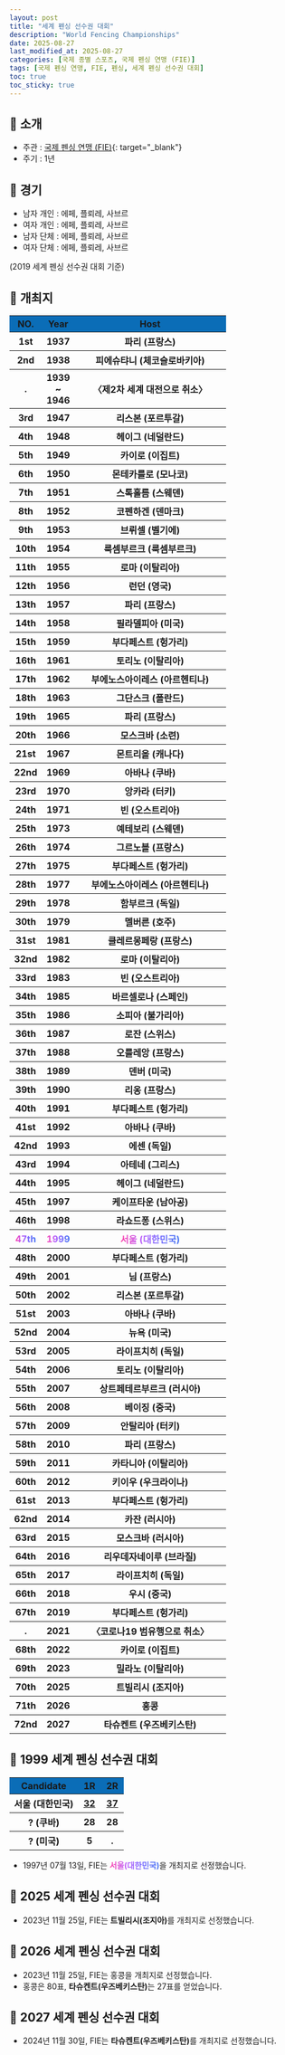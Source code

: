 ```yaml
---
layout: post
title: "세계 펜싱 선수권 대회"
description: "World Fencing Championships"
date: 2025-08-27
last_modified_at: 2025-08-27
categories: [국제 종별 스포츠, 국제 펜싱 연맹 (FIE)]
tags: [국제 펜싱 연맹, FIE, 펜싱, 세계 펜싱 선수권 대회]
toc: true
toc_sticky: true
---
```

## 📜 소개
* 주관 : [국제 펜싱 연맹 (FIE)](https://fie.org/){: target="_blank"}
* 주기 : 1년

## 📜 경기
* 남자 개인 : 에페, 플뢰레, 사브르
* 여자 개인 : 에페, 플뢰레, 사브르
* 남자 단체 : 에페, 플뢰레, 사브르
* 여자 단체 : 에페, 플뢰레, 사브르

(2019 세계 펜싱 선수권 대회 기준)

## 📜 개최지
<html>

<head>
    <meta charset="UTF-8">
</head>

<body>
    <table>
        <tr style="background: #0B6DB7;">
            <th style="width: 15%; font-weight: bold;">NO.</th>
            <th style="width: 15%; font-weight: bold;">Year</th>
            <th style="width: 70%; font-weight: bold;">Host</th>
        </tr>
        <tr>
            <th>1st</th>
            <th>1937</th>
            <th>파리 (프랑스)</th>
        </tr>
        <tr>
            <th>2nd</th>
            <th>1938</th>
            <th>피에슈탸니 (체코슬로바키아)</th>
        </tr>
        <tr>
            <th>.</th>
            <th>1939<br>~<br>1946</th>
            <th>〈제2차 세계 대전으로 취소〉</th>
        </tr>
        <tr>
            <th>3rd</th>
            <th>1947</th>
            <th>리스본 (포르투갈)</th>
        </tr>
        <tr>
            <th>4th</th>
            <th>1948</th>
            <th>헤이그 (네덜란드)</th>
        </tr>
        <tr>
            <th>5th</th>
            <th>1949</th>
            <th>카이로 (이집트)</th>
        </tr>
        <tr>
            <th>6th</th>
            <th>1950</th>
            <th>몬테카를로 (모나코)</th>
        </tr>
        <tr>
            <th>7th</th>
            <th>1951</th>
            <th>스톡홀름 (스웨덴)</th>
        </tr>
        <tr>
            <th>8th</th>
            <th>1952</th>
            <th>코펜하겐 (덴마크)</th>
        </tr>
        <tr>
            <th>9th</th>
            <th>1953</th>
            <th>브뤼셀 (벨기에)</th>
        </tr>
        <tr>
            <th>10th</th>
            <th>1954</th>
            <th>룩셈부르크 (룩셈부르크)</th>
        </tr>
        <tr>
            <th>11th</th>
            <th>1955</th>
            <th>로마 (이탈리아)</th>
        </tr>
        <tr>
            <th>12th</th>
            <th>1956</th>
            <th>런던 (영국)</th>
        </tr>
        <tr>
            <th>13th</th>
            <th>1957</th>
            <th>파리 (프랑스)</th>
        </tr>
        <tr>
            <th>14th</th>
            <th>1958</th>
            <th>필라델피아 (미국)</th>
        </tr>
        <tr>
            <th>15th</th>
            <th>1959</th>
            <th>부다페스트 (헝가리)</th>
        </tr>
        <tr>
            <th>16th</th>
            <th>1961</th>
            <th>토리노 (이탈리아)</th>
        </tr>
        <tr>
            <th>17th</th>
            <th>1962</th>
            <th>부에노스아이레스 (아르헨티나)</th>
        </tr>
        <tr>
            <th>18th</th>
            <th>1963</th>
            <th>그단스크 (폴란드)</th>
        </tr>
        <tr>
            <th>19th</th>
            <th>1965</th>
            <th>파리 (프랑스)</th>
        </tr>
        <tr>
            <th>20th</th>
            <th>1966</th>
            <th>모스크바 (소련)</th>
        </tr>
        <tr>
            <th>21st</th>
            <th>1967</th>
            <th>몬트리올 (캐나다)</th>
        </tr>
        <tr>
            <th>22nd</th>
            <th>1969</th>
            <th>아바나 (쿠바)</th>
        </tr>
        <tr>
            <th>23rd</th>
            <th>1970</th>
            <th>앙카라 (터키)</th>
        </tr>
        <tr>
            <th>24th</th>
            <th>1971</th>
            <th>빈 (오스트리아)</th>
        </tr>
        <tr>
            <th>25th</th>
            <th>1973</th>
            <th>예테보리 (스웨덴)</th>
        </tr>
        <tr>
            <th>26th</th>
            <th>1974</th>
            <th>그르노블 (프랑스)</th>
        </tr>
        <tr>
            <th>27th</th>
            <th>1975</th>
            <th>부다페스트 (헝가리)</th>
        </tr>
        <tr>
            <th>28th</th>
            <th>1977</th>
            <th>부에노스아이레스 (아르헨티나)</th>
        </tr>
        <tr>
            <th>29th</th>
            <th>1978</th>
            <th>함부르크 (독일)</th>
        </tr>
        <tr>
            <th>30th</th>
            <th>1979</th>
            <th>멜버른 (호주)</th>
        </tr>
        <tr>
            <th>31st</th>
            <th>1981</th>
            <th>클레르몽페랑 (프랑스)</th>
        </tr>
        <tr>
            <th>32nd</th>
            <th>1982</th>
            <th>로마 (이탈리아)</th>
        </tr>
        <tr>
            <th>33rd</th>
            <th>1983</th>
            <th>빈 (오스트리아)</th>
        </tr>
        <tr>
            <th>34th</th>
            <th>1985</th>
            <th>바르셀로나 (스페인)</th>
        </tr>
        <tr>
            <th>35th</th>
            <th>1986</th>
            <th>소피아 (불가리아)</th>
        </tr>
        <tr>
            <th>36th</th>
            <th>1987</th>
            <th>로잔 (스위스)</th>
        </tr>
        <tr>
            <th>37th</th>
            <th>1988</th>
            <th>오를레앙 (프랑스)</th>
        </tr>
        <tr>
            <th>38th</th>
            <th>1989</th>
            <th>덴버 (미국)</th>
        </tr>
        <tr>
            <th>39th</th>
            <th>1990</th>
            <th>리옹 (프랑스)</th>
        </tr>
        <tr>
            <th>40th</th>
            <th>1991</th>
            <th>부다페스트 (헝가리)</th>
        </tr>
        <tr>
            <th>41st</th>
            <th>1992</th>
            <th>아바나 (쿠바)</th>
        </tr>
        <tr>
            <th>42nd</th>
            <th>1993</th>
            <th>에센 (독일)</th>
        </tr>
        <tr>
            <th>43rd</th>
            <th>1994</th>
            <th>아테네 (그리스)</th>
        </tr>
        <tr>
            <th>44th</th>
            <th>1995</th>
            <th>헤이그 (네덜란드)</th>
        </tr>
        <tr>
            <th>45th</th>
            <th>1997</th>
            <th>케이프타운 (남아공)</th>
        </tr>
        <tr>
            <th>46th</th>
            <th>1998</th>
            <th>라쇼드퐁 (스위스)</th>
        </tr>
        <tr>
            <th><span style="background: text linear-gradient(to right, #FF43A8, #BE5DFA, #776CFF, #4172F2); font-weight: bold; -webkit-background-clip: text; -webkit-text-fill-color: transparent;">47th</span></th>
            <th><span style="background: text linear-gradient(to right, #FF43A8, #BE5DFA, #776CFF, #4172F2); font-weight: bold; -webkit-background-clip: text; -webkit-text-fill-color: transparent;">1999</span></th>
            <th><span style="background: text linear-gradient(to right, #FF43A8, #BE5DFA, #776CFF, #4172F2); font-weight: bold; -webkit-background-clip: text; -webkit-text-fill-color: transparent;">서울 (대한민국)</span></th>
        </tr>
        <tr>
            <th>48th</th>
            <th>2000</th>
            <th>부다페스트 (헝가리)</th>
        </tr>
        <tr>
            <th>49th</th>
            <th>2001</th>
            <th>님 (프랑스)</th>
        </tr>
        <tr>
            <th>50th</th>
            <th>2002</th>
            <th>리스본 (포르투갈)</th>
        </tr>
        <tr>
            <th>51st</th>
            <th>2003</th>
            <th>아바나 (쿠바)</th>
        </tr>
        <tr>
            <th>52nd</th>
            <th>2004</th>
            <th>뉴욕 (미국)</th>
        </tr>
        <tr>
            <th>53rd</th>
            <th>2005</th>
            <th>라이프치히 (독일)</th>
        </tr>
        <tr>
            <th>54th</th>
            <th>2006</th>
            <th>토리노 (이탈리아)</th>
        </tr>
        <tr>
            <th>55th</th>
            <th>2007</th>
            <th>상트페테르부르크 (러시아)</th>
        </tr>
        <tr>
            <th>56th</th>
            <th>2008</th>
            <th>베이징 (중국)</th>
        </tr>
        <tr>
            <th>57th</th>
            <th>2009</th>
            <th>안탈리아 (터키)</th>
        </tr>
        <tr>
            <th>58th</th>
            <th>2010</th>
            <th>파리 (프랑스)</th>
        </tr>
        <tr>
            <th>59th</th>
            <th>2011</th>
            <th>카타니아 (이탈리아)</th>
        </tr>
        <tr>
            <th>60th</th>
            <th>2012</th>
            <th>키이우 (우크라이나)</th>
        </tr>
        <tr>
            <th>61st</th>
            <th>2013</th>
            <th>부다페스트 (헝가리)</th>
        </tr>
        <tr>
            <th>62nd</th>
            <th>2014</th>
            <th>카잔 (러시아)</th>
        </tr>
        <tr>
            <th>63rd</th>
            <th>2015</th>
            <th>모스크바 (러시아)</th>
        </tr>
        <tr>
            <th>64th</th>
            <th>2016</th>
            <th>리우데자네이루 (브라질)</th>
        </tr>
        <tr>
            <th>65th</th>
            <th>2017</th>
            <th>라이프치히 (독일)</th>
        </tr>
        <tr>
            <th>66th</th>
            <th>2018</th>
            <th>우시 (중국)</th>
        </tr>
        <tr>
            <th>67th</th>
            <th>2019</th>
            <th>부다페스트 (헝가리)</th>
        </tr>
        <tr>
            <th>.</th>
            <th>2021</th>
            <th>〈코로나19 범유행으로 취소〉</th>
        </tr>
        <tr>
            <th>68th</th>
            <th>2022</th>
            <th>카이로 (이집트)</th>
        </tr>
        <tr>
            <th>69th</th>
            <th>2023</th>
            <th>밀라노 (이탈리아)</th>
        </tr>
        <tr>
            <th>70th</th>
            <th>2025</th>
            <th>트빌리시 (조지아)</th>
        </tr>
        <tr>
            <th>71th</th>
            <th>2026</th>
            <th>홍콩</th>
        </tr>
        <tr>
            <th>72nd</th>
            <th>2027</th>
            <th>타슈켄트 (우즈베키스탄)</th>
        </tr>
    </table>
</body>

</html>

## 📜 1999 세계 펜싱 선수권 대회
<html>

<head>
    <meta charset="UTF-8">
</head>

<body>
    <table>
        <tr style="background: #0B6DB7;">
            <th style="width: 60%; font-weight: bold;">Candidate</th>
            <th style="width: 20%; font-weight: bold;">1R</th>
            <th style="width: 20%; font-weight: bold;">2R</th>
        </tr>
        <tr>
            <th style="font-weight: bold;">서울 (대한민국)</th>
            <th style="font-weight: bold;"><ins>32</ins></th>
            <th style="font-weight: bold;"><ins>37</ins></th>
        </tr>
        <tr>
            <th>? (쿠바)</th>
            <th>28</th>
            <th>28</th>
        </tr>
        <tr>
            <th>? (미국)</th>
            <th>5</th>
            <th>.</th>
        </tr>
    </table>
</body>

</html>

* 1997년 07월 13일, FIE는 <span style="background: text linear-gradient(to right, #FF43A8, #BE5DFA, #776CFF, #4172F2); font-weight: bold; -webkit-background-clip: text; -webkit-text-fill-color: transparent;">서울(대한민국)</span>을 개최지로 선정했습니다.

## 📜 2025 세계 펜싱 선수권 대회
* 2023년 11월 25일, FIE는 <span style="font-weight: bold;">트빌리시(조지아)</span>를 개최지로 선정했습니다.

## 📜 2026 세계 펜싱 선수권 대회
*  2023년 11월 25일, FIE는 홍콩을 개최지로 선정했습니다.
*  홍콩은 80표, <span style="font-weight: bold;">타슈켄트(우즈베키스탄)</span>는 27표를 얻었습니다.

## 📜 2027 세계 펜싱 선수권 대회
* 2024년 11월 30일, FIE는 <span style="font-weight: bold;">타슈켄트(우즈베키스탄)</span>를 개최지로 선정했습니다.
